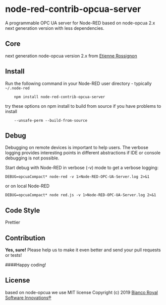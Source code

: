 # node-red-contrib-opcua-server
A programmable OPC UA server for Node-RED based on node-opcua 2.x next generation version with less dependencies.

Core
-------

next generation node-opcua version 2.x from [Etienne Rossignon](https://github.com/erossignon/)

Install
-------

Run the following command in your Node-RED user directory - typically `~/.node-red`

        npm install node-red-contrib-opcua-server

try these options on npm install to build from source if you have problems to install

        --unsafe-perm --build-from-source

Debug
--------

Debugging on remote devices is important to help users. The verbose logging
provides interesting points in different abstractions if IDE or console debugging is not possible.

Start debug with Node-RED in verbose (-v) mode to get a verbose logging:

    DEBUG=opcuaCompact* node-red -v 1>Node-RED-OPC-UA-Server.log 2>&1

or on local Node-RED

    DEBUG=opcuaCompact* node red.js -v 1>Node-RED-OPC-UA-Server.log 2>&1
    
Code Style
-------

Prettier


Contribution
-------

**Yes, sure!** Please help us to make it even better and send your pull requests or tests!

####Happy coding!

License
-------

based on node-opcua we use MIT license
Copyright (c) 2019 [Bianco Royal Software Innovations®](https://github.com/BiancoRoyal/)
 